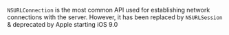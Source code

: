 
`NSURLConnection` is the most common API used for establishing network
connections with the server. However, it has been replaced by
`NSURLSession` & deprecated by Apple starting iOS 9.0
